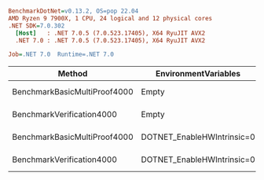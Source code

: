``` ini

BenchmarkDotNet=v0.13.2, OS=pop 22.04
AMD Ryzen 9 7900X, 1 CPU, 24 logical and 12 physical cores
.NET SDK=7.0.302
  [Host]   : .NET 7.0.5 (7.0.523.17405), X64 RyuJIT AVX2
  .NET 7.0 : .NET 7.0.5 (7.0.523.17405), X64 RyuJIT AVX2

Job=.NET 7.0  Runtime=.NET 7.0

```

| Method                       | EnvironmentVariables       |      Mean |    Error |    StdDev |      Gen0 |     Gen1 |     Gen2 | Allocated |
|------------------------------|----------------------------|----------:|---------:|----------:|----------:|---------:|---------:|----------:|
| BenchmarkBasicMultiProof4000 | Empty                      | 410.33 ms | 7.929 ms |  7.417 ms |         - |        - |        - |  79.75 MB |
| BenchmarkVerification4000    | Empty                      |  65.68 ms | 1.310 ms |  1.703 ms |  125.0000 | 125.0000 | 125.0000 |   7.02 MB |
| BenchmarkBasicMultiProof4000 | DOTNET_EnableHWIntrinsic=0 | 526.31 ms | 9.815 ms | 10.080 ms | 1000.0000 |        - |        - |  80.63 MB |
| BenchmarkVerification4000    | DOTNET_EnableHWIntrinsic=0 |  78.26 ms | 1.186 ms |  1.052 ms |  142.8571 | 142.8571 | 142.8571 |   7.02 MB |

